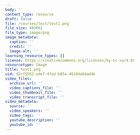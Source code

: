 ```yaml
---
body: ''
content_type: resource
draft: false
file: /courses/test/test1.png
file_size: 403661
file_type: image/png
image_metadata:
  caption: ''
  credit: ''
  image-alt: ''
learning_resource_types: []
license: https://creativecommons.org/licenses/by-nc-sa/4.0/
resourcetype: Image
title: test1.png
uid: d2cf5552-ede7-4fed-b85a-49104e84ad4b
video_files:
  archive_url: ''
  video_captions_file: ''
  video_thumbnail_file: ''
  video_transcript_file: ''
video_metadata:
  source: ''
  video_speakers: ''
  video_tags: ''
  youtube_description: ''
  youtube_id: ''
---
```

